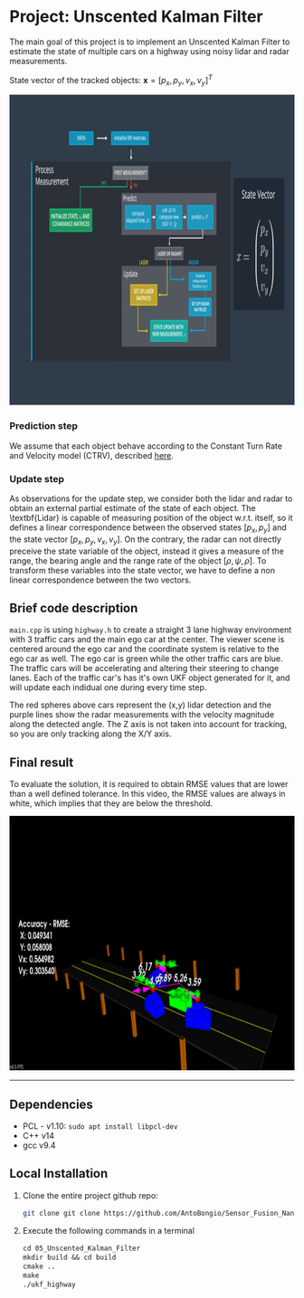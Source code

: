 # Project: Unscented Kalman Filter

The main goal of this project is to implement an Unscented Kalman Filter to estimate the state of multiple cars on a highway using noisy lidar and radar measurements. 

State vector of the tracked objects: $\mathbf{x}=[p_x, p_y, v_x, v_y]^T$

<img src="media/sf_pipeline.png" width="1000" height="550" />

### Prediction step
We assume that each object behave according to the Constant Turn Rate and Velocity model (CTRV), described [here](https://github.com/AntoBongio/Sensor_Fusion_Nanodegree/blob/main/05_Unscented_Kalman_Filter/CTRV%20Model.pdf).

### Update step
As observations for the update step, we consider both the lidar and radar to obtain an external partial estimate of the state of each object.
The \textbf{Lidar} is capable of measuring position of the object w.r.t. itself, so it defines a linear correspondence between the observed states $[p_x, p_y]$ and the state vector $[p_x, p_y, v_x, v_y]$. On the contrary, the radar can not directly preceive the state variable of the object, instead it gives a measure of the range, the bearing angle and the range rate of the object $[\rho, \psi, \dot{\rho}]$. To transform these variables into the state vector, we have to define a non linear correspondence between the two vectors.

## Brief code description

`main.cpp` is using `highway.h` to create a straight 3 lane highway environment with 3 traffic cars and the main ego car at the center. The viewer scene is centered around the ego car and the coordinate system is relative to the ego car as well. The ego car is green while the other traffic cars are blue. The traffic cars will be accelerating and altering their steering to change lanes. Each of the traffic car's has it's own UKF object generated for it, and will update each indidual one during every time step. 

The red spheres above cars represent the (x,y) lidar detection and the purple lines show the radar measurements with the velocity magnitude along the detected angle. The Z axis is not taken into account for tracking, so you are only tracking along the X/Y axis.

## Final result

To evaluate the solution, it is required to obtain RMSE values that are lower than a well defined tolerance. In this video, the RMSE values are always in white, which implies that they are below the threshold.

<img src="media/ukf.gif" width="800" height="450" />

---

## Dependencies

* PCL - v1.10: ``` sudo apt install libpcl-dev ```
* C++ v14
* gcc v9.4

## Local Installation

1. Clone the entire project github repo:

   ```sh
   git clone git clone https://github.com/AntoBongio/Sensor_Fusion_Nanodegree.git
   ```

2. Execute the following commands in a terminal

   ```shell
   cd 05_Unscented_Kalman_Filter
   mkdir build && cd build
   cmake ..
   make
   ./ukf_highway
   ```

